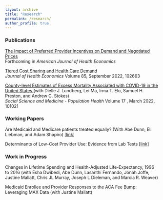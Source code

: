 ```yaml
---
layout: archive
title: "Research"
permalink: /research/
author_profile: true
---
```


### Publications

[The Impact of Preferred Provider Incentives on Demand and Negotiated Prices](/files/preferred_provider_incentives_demand_negotiated_prices_ACKLEY.pdf)<br>
Forthcoming in *American Journal of Health Economics*

<span style="text-decoration:underline"> [Tiered Cost Sharing and Health Care Demand](https://www.sciencedirect.com/science/article/abs/pii/S0167629622000807) </span> <br>
*Journal of Health Economics* Volume 85, September 2022, 102663

<span style="text-decoration:underline"> [County-level Estimates of Excess Mortality Associated with COVID-19 in the United States](https://www.sciencedirect.com/science/article/pii/S2352827321002962) </span> 
(with Dielle J. Lundberg, 
Lei Ma, Irma T. Elo, Samuel H. Preston, and Andrew C. Stokes) <br> *Social Science and Medicine - Population Health* Volume 17
, March 2022, 101021




### Working Papers

Are Medicaid and Medicare patients treated equally? (With Abe Dunn, Eli Liebman, and Adam Shapiro) 
[[link]](https://www.frbsf.org/wp-content/uploads/wp2024-14.pdf "medicaid_duals")

Determinants of Low-Cost Provider Use: Evidence from Lab Tests [[link]](/files/Determinants_of_lowcost_provider_use_8_19_24.pdf)

### Work in Progress

Changes in Lifetime Spending and Health-Adjusted Life-Expectancy, 1996 to 2016 (with Esha Dwibedi, Abe Dunn, Lasanthi Fernando, Jonah Joffe, Justine Mallatt, Chris JL Murray, Joseph L Dieleman, and Marcia R. Weaver)

Medicaid Enrollee and Provider Responses to the ACA Fee Bump: Leveraging MAX Data (with Justine Mallatt)




